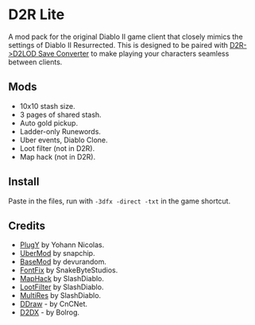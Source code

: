 # D2R Lite

A mod pack for the original Diablo II game client that closely mimics the settings of Diablo II Resurrected.  This is designed to be paired with [D2R->D2LOD Save Converter](https://github.com/whipowill/node-d2s-converter) to make playing your characters seamless between clients.

## Mods

- 10x10 stash size.
- 3 pages of shared stash.
- Auto gold pickup.
- Ladder-only Runewords.
- Uber events, Diablo Clone.
- Loot filter (not in D2R).
- Map hack (not in D2R).

## Install

Paste in the files, run with ``-3dfx -direct -txt`` in the game shortcut.

## Credits

- [PlugY](http://plugy.free.fr/en/index.html) by Yohann Nicolas.
- [UberMod](https://github.com/Snapchip/D2UberMod) by snapchip.
- [BaseMod](https://d2mods.info/forum/viewtopic.php?t=65492) by devurandom.
- [FontFix](https://www.snakebytestudios.com/projects/mods/diablo-2-mods/#fixedfont) by SnakeByteStudios.
- [MapHack](https://github.com/youbetterdont/slashdiablo-maphack) by SlashDiablo.
- [LootFilter](https://www.reddit.com/r/slashdiablo/comments/hw0dro/announcing_slash_bh_199/) by SlashDiablo.
- [MultiRes](https://www.reddit.com/r/slashdiablo/comments/7z5uy1/hd_mod_and_maphack_new_release/) by SlashDiablo.
- [DDraw](https://github.com/CnCNet/cnc-ddraw/releases) - by CnCNet.
- [D2DX](https://github.com/bolrog/d2dx/releases) - by Bolrog.